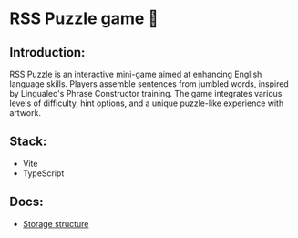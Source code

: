# RSS Puzzle game 🧩

## Introduction:

RSS Puzzle is an interactive mini-game aimed at enhancing English language skills. Players assemble sentences from jumbled words, inspired by Lingualeo's Phrase Constructor training. The game integrates various levels of difficulty, hint options, and a unique puzzle-like experience with artwork.

## Stack:

- Vite
- TypeScript

## Docs:

- [Storage structure](./docs/storage.md)
